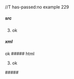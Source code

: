 //T has-passed:no
example 229
##### src
003. ok
##### xml
<?xml version="1.0" encoding="UTF-8"?>
<!DOCTYPE document SYSTEM "CommonMark.dtd">
<document xmlns="http://commonmark.org/xml/1.0">
  <list type="ordered" start="3" delim="period" tight="true">
    <item>
      <paragraph>
        <text>ok</text>
      </paragraph>
    </item>
  </list>
</document>
##### html
<ol start="3">
<li>ok</li>
</ol>
#####

